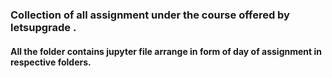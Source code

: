 ### Collection of all assignment under the course offered by letsupgrade .
#### All the folder contains jupyter file arrange in form of day of assignment in respective folders.
